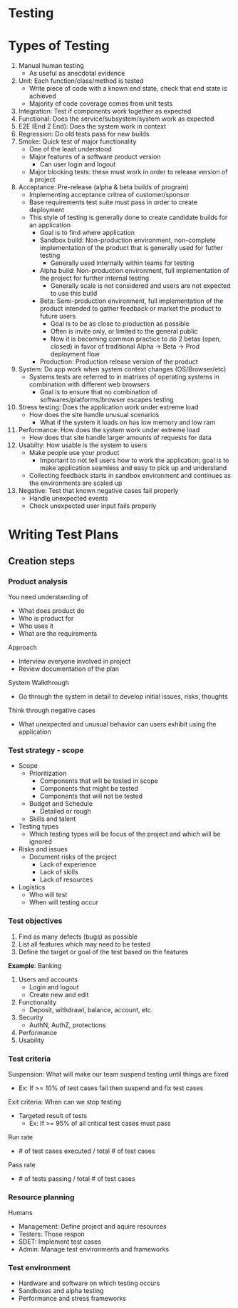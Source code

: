 Testing
======

# Types of Testing

1. Manual human testing
    * As useful as anecdotal evidence
1. Unit: Each function/class/method is tested
    * Write piece of code with a known end state, check that end state is achieved
    * Majority of code coverage comes from unit tests
1. Integration: Test if components work together as expected
1. Functional: Does the service/subsystem/system work as expected
1. E2E (End 2 End): Does the system work in context
1. Regression: Do old tests pass for new builds
1. Smoke: Quick test of major functionality
    * One of the least understood
    * Major features of a software product version
        * Can user login and logout
    * Major blocking tests: these must work in order to release version of a project
1. Acceptance: Pre-release (alpha & beta builds of program)
    * Implementing acceptance critrea of customer/sponsor
    * Base requirements test suite must pass in order to create deployment
    * This style of testing is generally done to create candidate builds for an application
        * Goal is to find where application
        * Sandbox build: Non-production environment, non-complete implementation of the product that is generally used for futher testing
            * Generally used internally within teams for testing
        * Alpha build: Non-production environment, full implementation of the project for further internal testing
            * Generally scale is not considered and users are not expected to use this build
        * Beta: Semi-production environment, full implementation of the product intended to gather feedback or market the product to future users
            * Goal is to be as close to production as possible
            * Often is invite only, or limited to the general public
            * Now it is becoming common practice to do 2 betas (open, closed) in favor of traditional Alpha -> Beta -> Prod deployment flow
        * Production: Production release version of the product
1. System: Do app work when system context changes (OS/Browser/etc)
    * Systems tests are referred to in matrixes of operating systems in combination with different web browsers
        * Goal is to ensure that no combination of softwares/platforms/browser escapes testing
1. Stress testing: Does the application work under extreme load
    * How does the site handle unusual scenarios
        * What if the system it loads on has low memory and low ram
1. Performance: How does the system work under extreme load
    * How does that site handle larger amounts of requests for data
1. Usabilty: How usable is the system to users
    * Make people use your product
        * Important to not tell users how to work the application; goal is to make application seamless and easy to pick up and understand
    * Collecting feedback starts in sandbox environment and continues as the environments are scaled up
1. Negative: Test that known negative cases fail properly
    * Handle unexpected events
    * Check unexpected user input fails properly

# Writing Test Plans

## Creation steps

### Product analysis

You need understanding of

* What does product do
* Who is product for
* Who uses it
* What are the requirements

Approach

* Interview everyone involved in project
* Review documentation of the plan

System Walkthrough

* Go through the system in detail to develop initial issues, risks, thoughts

Think through negative cases

* What unexpected and unusual behavior can users exhibit using the application

### Test strategy - scope

* Scope
  * Prioritization
    * Components that will be tested in scope
    * Components that might be tested
    * Components that will not be tested
  * Budget and Schedule
    * Detailed or rough
  * Skills and talent
* Testing types
  * Which testing types will be focus of the project and which will be ignored
* Risks and issues
  * Document risks of the project
    * Lack of experience
    * Lack of skills
    * Lack of resources
* Logistics
  * Who will test
  * When will testing occur

### Test objectives

1. Find as many defects (bugs) as possible
1. List all features which may need to be tested
1. Define the target or goal of the test based on the features

**Example**: Banking

1. Users and accounts
    * Login and logout
    * Create new and edit
1. Functionality
    * Deposit, withdrawl, balance, account, etc.
1. Security
    * AuthN, AuthZ, protections
1. Performance
1. Usability

### Test criteria

Suspension: What will make our team suspend testing until things are fixed

* Ex: If >= 10% of test cases fail then suspend and fix test cases

Exit criteria: When can we stop testing

* Targeted result of tests
  * Ex: If >= 95% of all critical test cases must pass

Run rate

* \# of test cases executed / total # of test cases

Pass rate

* \# of tests passing / total # of test cases

### Resource planning

Humans

* Management: Define project and aquire resources
* Testers: Those respon
* SDET: Implement test cases
* Admin: Manage test environments and frameworks 

### Test environment

* Hardware and software on which testing occurs
* Sandboxes and alpha testing
* Performance and stress frameworks